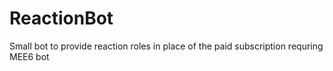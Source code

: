 # ReactionBot
Small bot to provide reaction roles in place of the paid subscription requring MEE6 bot
